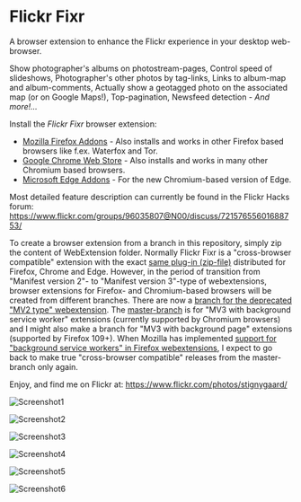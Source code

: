 # Flickr Fixr

A browser extension to enhance the Flickr experience in your desktop web-browser.

Show photographer's albums on photostream-pages, Control speed of slideshows, Photographer's other photos by tag-links,
Links to album-map and album-comments, Actually show a geotagged photo on the associated map (or on Google Maps!),
Top-pagination, Newsfeed detection - _And more!..._

Install the _Flickr Fixr_ browser extension:
* [Mozilla Firefox Addons](https://addons.mozilla.org/addon/flickr-fixr?src=external-github) -
 Also installs and works in other Firefox based browsers like f.ex. Waterfox and Tor.  
* [Google Chrome Web Store](https://chrome.google.com/webstore/detail/flickr-fixr/ledhkkpililplmmfcfnhkgifmcnboonb) -
 Also installs and works in many other Chromium based browsers.
* [Microsoft Edge Addons](https://microsoftedge.microsoft.com/addons/detail/ieinimkepkfmmpeakdgnoikimokffneh) -
 For the new Chromium-based version of Edge.

Most detailed feature description can currently be found in the Flickr Hacks forum:
https://www.flickr.com/groups/96035807@N00/discuss/72157655601688753/

To create a browser extension from a branch in this repository, simply zip the content of WebExtension folder.
Normally Flickr Fixr is a "cross-browser compatible" extension with the exact
[same plug-in (zip-file)](https://github.com/StigNygaard/Stigs_Flickr_Fixr/releases) distributed for Firefox, Chrome
and Edge. However, in the period of transition from "Manifest version 2"- to "Manifest version 3"-type of webextensions,
browser extensions for Firefox- and Chromium-based browsers will be created from different branches. There are now a
[branch for the deprecated "MV2 type" webextension](https://github.com/StigNygaard/Stigs_Flickr_Fixr/tree/manifest2-legacy).
The [master-branch](https://github.com/StigNygaard/Stigs_Flickr_Fixr) is for "MV3 with background service
worker" extensions (currently supported by Chromium browsers) and I might also make a branch for "MV3 with background
page" extensions (supported by Firefox 109+). When Mozilla has implemented
[support for "background service workers" in Firefox webextensions](https://bugzilla.mozilla.org/show_bug.cgi?id=1573659),
I expect to go back to make true "cross-browser compatible" releases from the master-branch only again.

Enjoy, and find me on Flickr at: https://www.flickr.com/photos/stignygaard/

![Screenshot1](https://farm5.staticflickr.com/4849/32276158568_9d9850ba00_z.jpg)
 
![Screenshot2](https://farm1.staticflickr.com/647/20735265579_4b5438534d_z.jpg)
 
![Screenshot3](https://c2.staticflickr.com/6/5792/23292293241_0ac027074b_z.jpg)
 
![Screenshot4](https://c2.staticflickr.com/2/1464/24542608253_4668534b77_z.jpg)
 
![Screenshot5](https://c1.staticflickr.com/5/4323/35889673300_b36f445f4b_z.jpg)

![Screenshot6](https://live.staticflickr.com/65535/51838054391_d30fa02d99_z.jpg)
